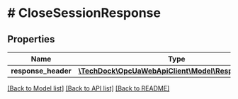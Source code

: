 # # CloseSessionResponse

## Properties

Name | Type | Description | Notes
------------ | ------------- | ------------- | -------------
**response_header** | [**\TechDock\OpcUaWebApiClient\Model\ResponseHeader**](ResponseHeader.md) |  | [optional]

[[Back to Model list]](../../README.md#models) [[Back to API list]](../../README.md#endpoints) [[Back to README]](../../README.md)

